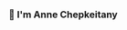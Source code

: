 ### 👋 I'm Anne Chepkeitany

<!--
**Chepkeitany/Chepkeitany** is a ✨ _special_ ✨ repository because its `README.md` (this file) appears on your GitHub profile.

Here are some ideas to get you started:

- 🔭 I’m currently working on using formik in our UI forms
- 🌱 I’m currently learning bash scripting
- 👯 I’m looking to collaborate on building scalable web applications
- 💬 I'm open to talk about React and Nodejs and Graph Algorithms
- 📫 How to reach me: anne.chepkeitany@gmail.com
-->
